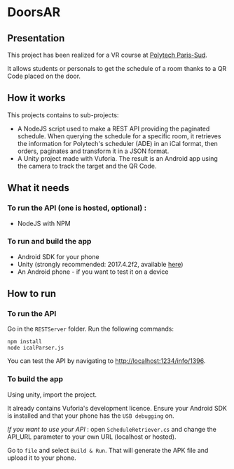 # DoorsAR

## Presentation

This project has been realized for a VR course at [Polytech Paris-Sud](https://polytech.u-psud.fr).

It allows students or personals to get the schedule of a room thanks to a QR Code placed on the door. 

## How it works

This projects contains to sub-projects:
- A NodeJS script used to make a REST API providing the paginated schedule. When querying the schedule for a specific room, it retrieves the information for Polytech's scheduler (ADE) in an iCal format, then orders, paginates and transform it in a JSON format.
- A Unity project made with Vuforia. The result is an Android app using the camera to track the target and the QR Code.

## What it needs

### To run the API (one is hosted, optional) :
- NodeJS with NPM

### To run and build the app
- Android SDK for your phone
- Unity (strongly recommended: 2017.4.2f2, available [here](https://unity3d.com/fr/get-unity/download/archive))
- An Android phone - if you want to test it on a device

## How to run

### To run the API
Go in the `RESTServer` folder.
Run the following commands: 
```
npm install
node icalParser.js
```

You can test the API by navigating to [http://localhost:1234/info/1396](http://localhost:1234/info/1396).

### To build the app
Using unity, import the project.

It already contains Vuforia's development licence. Ensure your Android SDK is installed and that your phone has the `USB debugging` on.

_If you want to use your API_ : open `ScheduleRetriever.cs` and change the API_URL parameter to your own URL (localhost or hosted).

Go to `file` and select `Build & Run`. That will generate the APK file and upload it to your phone.

